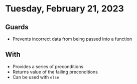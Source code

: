 # Tuesday, February 21, 2023
## Guards

- Prevents incorrect data from being passed into a function

## With
- Provides a series of preconditions
- Returns value of the failing preconditions
- Can be used with `else`